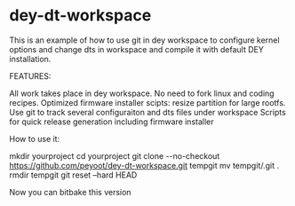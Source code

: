 # dey-dt-workspace
This is an example of how to use git in dey workspace to configure kernel options and change dts in workspace and compile it with default DEY installation.

FEATURES:

All work takes place in dey workspace. No need to fork linux and coding recipes.
Optimized firmware installer scipts: resize partition for large rootfs.
Use git to track several configuraiton and dts files under workspace
Scripts for quick release generation including firmware installer

How to use it:

mkdir yourproject
cd yourproject
git clone --no-checkout https://github.com/peyoot/dey-dt-workspace.git tempgit
mv tempgit/.git .
rmdir tempgit
git reset –hard HEAD

Now you can bitbake this version
